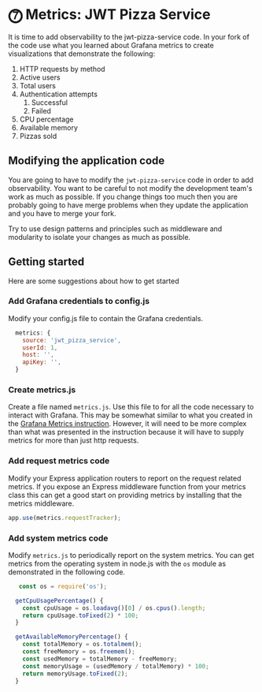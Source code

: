 # ⓻ Metrics: JWT Pizza Service

It is time to add observability to the jwt-pizza-service code. In your fork of the code use what you learned about Grafana metrics to create visualizations that demonstrate the following:

1. HTTP requests by method
1. Active users
1. Total users
1. Authentication attempts
   1. Successful
   1. Failed
1. CPU percentage
1. Available memory
1. Pizzas sold

## Modifying the application code

You are going to have to modify the `jwt-pizza-service` code in order to add observability. You want to be careful to not modify the development team's work as much as possible. If you change things too much then you are probably going to have merge problems when they update the application and you have to merge your fork.

Try to use design patterns and principles such as middleware and modularity to isolate your changes as much as possible.

## Getting started

Here are some suggestions about how to get started

### Add Grafana credentials to config.js

Modify your config.js file to contain the Grafana credentials.

```js
  metrics: {
    source: 'jwt_pizza_service',
    userId: 1,
    host: '',
    apiKey: '',
  }
```

### Create metrics.js

Create a file named `metrics.js`. Use this file to for all the code necessary to interact with Grafana. This may be somewhat similar to what you created in the [Grafana Metrics instruction](../grafanaMetrics/grafanaMetrics.md). However, it will need to be more complex than what was presented in the instruction because it will have to supply metrics for more than just http requests.

### Add request metrics code

Modify your Express application routers to report on the request related metrics. If you expose an Express middleware function from your metrics class this can get a good start on providing metrics by installing that the metrics middleware.

```js
app.use(metrics.requestTracker);
```

### Add system metrics code

Modify `metrics.js` to periodically report on the system metrics. You can get metrics from the operating system in node.js with the `os` module as demonstrated in the following code.

```js
   const os = require('os');

  getCpuUsagePercentage() {
    const cpuUsage = os.loadavg()[0] / os.cpus().length;
    return cpuUsage.toFixed(2) * 100;
  }

  getAvailableMemoryPercentage() {
    const totalMemory = os.totalmem();
    const freeMemory = os.freemem();
    const usedMemory = totalMemory - freeMemory;
    const memoryUsage = (usedMemory / totalMemory) * 100;
    return memoryUsage.toFixed(2);
  }
```
